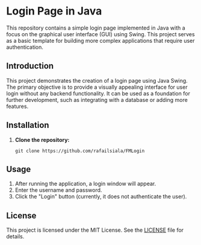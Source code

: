 <!DOCTYPE html>
<html lang="en">
<head>
    <meta charset="UTF-8">
    <meta name="viewport" content="width=device-width, initial-scale=1.0">
</head>
<body>
<h1>Login Page in Java</h1>
<p>This repository contains a simple login page implemented in Java with a focus on the graphical user interface (GUI) using Swing. This project serves as a basic template for building more complex applications that require user authentication.</p>
<h2>Introduction</h2>
<p>This project demonstrates the creation of a login page using Java Swing. The primary objective is to provide a visually appealing interface for user login without any backend functionality. It can be used as a foundation for further development, such as integrating with a database or adding more features.</p>


<h2>Installation</h2>
<ol>
    <li><strong>Clone the repository:</strong>
        <pre><code>git clone https://github.com/rafailsiala/FMLogin</code></pre>
    </li>
</ol>

<h2>Usage</h2>
<ol>
    <li>After running the application, a login window will appear.</li>
    <li>Enter the username and password.</li>
    <li>Click the "Login" button (currently, it does not authenticate the user).</li>
</ol>

<h2>License</h2>
<p>This project is licensed under the MIT License. See the <a href="LICENSE">LICENSE</a> file for details.</p>

</body>
</html>
